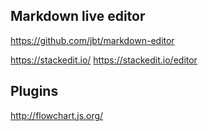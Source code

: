 ## Markdown live editor
https://github.com/jbt/markdown-editor

https://stackedit.io/
https://stackedit.io/editor

## Plugins

http://flowchart.js.org/

